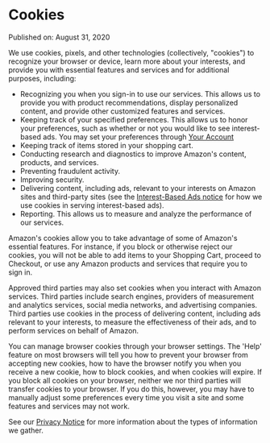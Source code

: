 Cookies
=======

Published on: August 31, 2020

We use cookies, pixels, and other technologies (collectively, "cookies") to recognize your browser or device, learn more about your interests, and provide you with essential features and services and for additional purposes, including:

*   Recognizing you when you sign-in to use our services. This allows us to provide you with product recommendations, display personalized content, and provide other customized features and services.
*   Keeping track of your specified preferences. This allows us to honor your preferences, such as whether or not you would like to see interest-based ads. You may set your preferences through [Your Account](https://www.amazon.ae/your-account)
*   Keeping track of items stored in your shopping cart.
*   Conducting research and diagnostics to improve Amazon's content, products, and services.
*   Preventing fraudulent activity.
*   Improving security.
*   Delivering content, including ads, relevant to your interests on Amazon sites and third-party sites (see the [Interest-Based Ads notice](https://www.amazon.ae/gp/help/customer/display.html?nodeId=202075050) for how we use cookies in serving interest-based ads).
*   Reporting. This allows us to measure and analyze the performance of our services.

Amazon's cookies allow you to take advantage of some of Amazon's essential features. For instance, if you block or otherwise reject our cookies, you will not be able to add items to your Shopping Cart, proceed to Checkout, or use any Amazon products and services that require you to sign in.

Approved third parties may also set cookies when you interact with Amazon services. Third parties include search engines, providers of measurement and analytics services, social media networks, and advertising companies. Third parties use cookies in the process of delivering content, including ads relevant to your interests, to measure the effectiveness of their ads, and to perform services on behalf of Amazon.

You can manage browser cookies through your browser settings. The 'Help' feature on most browsers will tell you how to prevent your browser from accepting new cookies, how to have the browser notify you when you receive a new cookie, how to block cookies, and when cookies will expire. If you block all cookies on your browser, neither we nor third parties will transfer cookies to your browser. If you do this, however, you may have to manually adjust some preferences every time you visit a site and some features and services may not work.

See our [Privacy Notice](https://www.amazon.ae/gp/help/customer/display.html?nodeId=201909010) for more information about the types of information we gather.